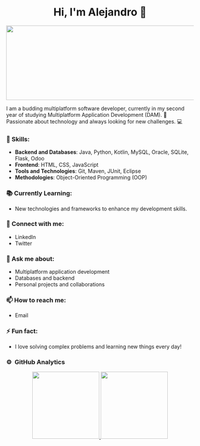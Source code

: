 <div align="center">
  <h1>Hi, I'm Alejandro 👋</h1>
  <img src="https://github.com/VulpeenGX/images/blob/main/img%20(1).jpg" alt="Profile Picture" width="1200" height="200" />
</div>


I am a budding multiplatform software developer, currently in my second year of studying Multiplatform Application Development (DAM). 🚀 Passionate about technology and always looking for new challenges. 💻

### 🌟 Skills:
- **Backend and Databases**: Java, Python, Kotlin, MySQL, Oracle, SQLite, Flask, Odoo
- **Frontend**: HTML, CSS, JavaScript
- **Tools and Technologies**: Git, Maven, JUnit, Eclipse
- **Methodologies**: Object-Oriented Programming (OOP)

### 📚 Currently Learning:
- New technologies and frameworks to enhance my development skills.

### 🔗 Connect with me:
- LinkedIn
- Twitter

### 💬 Ask me about:
- Multiplatform application development
- Databases and backend
- Personal projects and collaborations

### 📫 How to reach me:
- Email

### ⚡ Fun fact:
- I love solving complex problems and learning new things every day!

### ⚙️ &nbsp;GitHub Analytics

<p align="center">
<a href="https://github.com/VulppenGX">
  <img height="180em" src="https://github-readme-stats-eight-theta.vercel.app/api?username=VulpeenGX&show_icons=true&theme=algolia&include_all_commits=true&count_private=true"/>
  <img height="180em" src="https://github-readme-stats-eight-theta.vercel.app/api/top-langs/?username=VulpeenGX&layout=compact&langs_count=8&theme=algolia"/>
</a>
</p>
